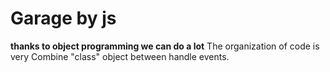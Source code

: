 # Garage by js
**thanks to object programming we can do a lot**
The organization of code is very 
Combine "class" object between handle events.
